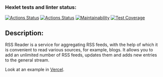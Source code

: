 ### Hexlet tests and linter status:
[![Actions Status](https://github.com/EgorUlitin/frontend-project-lvl3/workflows/hexlet-check/badge.svg)](https://github.com/EgorUlitin/frontend-project-lvl3/actions)
[![Actions Status](https://github.com/EgorUlitin/frontend-project-lvl3/workflows/build-check/badge.svg)](https://github.com/EgorUlitin/frontend-project-lvl3/actions)
[![Maintainability](https://api.codeclimate.com/v1/badges/2207ab91c1c44335e584/maintainability)](https://codeclimate.com/github/EgorUlitin/frontend-project-lvl3/maintainability)
[![Test Coverage](https://api.codeclimate.com/v1/badges/2207ab91c1c44335e584/test_coverage)](https://codeclimate.com/github/EgorUlitin/frontend-project-lvl3/test_coverage)

## Description:

RSS Reader is a service for aggregating RSS feeds, with the help of which it is convenient to read various sources, for example, blogs. It allows you to add an unlimited number of RSS feeds, updates them and adds new entries to the general stream.

Look at an example in [Vercel](https://frontend-project-lvl3-egorulitin.vercel.app/).